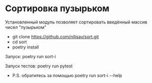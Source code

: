 # Сортировка пузырьком
Установленный модуль позволяет сортировать введённый массив чисел "пузырьком"

- git clone https://github.com/nilisav/sort.git
- cd sort
- poetry install

Запуск:
poetry run sort-i

Запуск тестов:
poetry run pytest

- P.S. обратитесь за помощью poetry run sort-i --help

